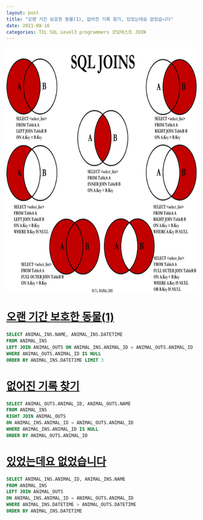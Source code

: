 ```yaml
---
layout: post
title: "오랜 기간 보호한 동물(1), 없어진 기록 찾기, 있었는데요 없었습니다"
date: 2021-08-16
categories: TIL SQL Level3 programmers 코딩테스트 JOIN
---
```


<img src="https://raw.githubusercontent.com/Action2theFuture/Action2theFuture.github.io/main/_posts/Images/JOIN%20SQL.png" width="650" height="650">

# [오랜 기간 보호한 동물(1)](https://programmers.co.kr/learn/courses/30/lessons/59044)

```sql
SELECT ANIMAL_INS.NAME, ANIMAL_INS.DATETIME
FROM ANIMAL_INS
LEFT JOIN ANIMAL_OUTS ON ANIMAL_INS.ANIMAL_ID = ANIMAL_OUTS.ANIMAL_ID
WHERE ANIMAL_OUTS.ANIMAL_ID IS NULL
ORDER BY ANIMAL_INS.DATETIME LIMIT 3
```

# [없어진 기록 찾기](https://programmers.co.kr/learn/courses/30/lessons/59042)

```sql
SELECT ANIMAL_OUTS.ANIMAL_ID, ANIMAL_OUTS.NAME
FROM ANIMAL_INS
RIGHT JOIN ANIMAL_OUTS
ON ANIMAL_INS.ANIMAL_ID = ANIMAL_OUTS.ANIMAL_ID
WHERE ANIMAL_INS.ANIMAL_ID IS NULL
ORDER BY ANIMAL_OUTS.ANIMAL_ID
```

# [있었는데요 없었습니다](https://programmers.co.kr/learn/courses/30/lessons/59043)

```sql
SELECT ANIMAL_INS.ANIMAL_ID, ANIMAL_INS.NAME
FROM ANIMAL_INS
LEFT JOIN ANIMAL_OUTS
ON ANIMAL_INS.ANIMAL_ID = ANIMAL_OUTS.ANIMAL_ID
WHERE ANIMAL_INS.DATETIME > ANIMAL_OUTS.DATETIME
ORDER BY ANIMAL_INS.DATETIME
```
